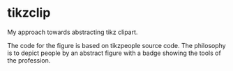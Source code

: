# tikzclip
My approach towards abstracting tikz clipart. 

The code for the figure is based on tikzpeople source code. The philosophy is to depict people by an abstract figure with a badge showing the tools of the profession.
